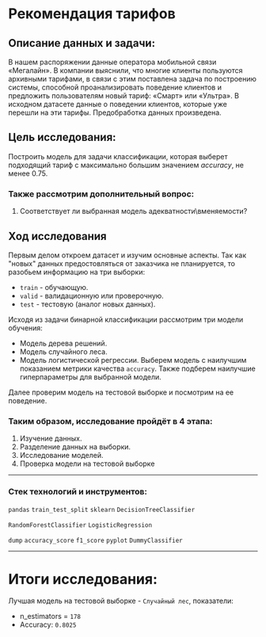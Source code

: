 # Рекомендация тарифов

## **Описание данных и задачи:**
В нашем распоряжении данные оператора мобильной связи «Мегалайн». 
В компании выяснили, что многие клиенты пользуются архивными тарифами, в связи с этим поставлена задача по построению системы, способной проанализировать поведение клиентов и предложить пользователям новый тариф: «Смарт» или «Ультра».
В исходном датасете данные о поведении клиентов, которые уже перешли на эти тарифы.
Предобработка данных произведена.

## **Цель исследования:**
Построить модель для задачи классификации, которая выберет подходящий тариф с максимально большим значением *accuracy*, не менее 0.75. 

### **Также рассмотрим дополнительный вопрос:**
1.	Соответствует ли выбранная модель адекватности\вменяемости?

## **Ход исследования**
Первым делом откроем датасет и изучим основные аспекты.
Так как "новых" данных предостовляться от заказчика не планируется, то разобьем информацию на три выборки:
* `train` - обучающую. 
* `valid` - валидационную или проверочную. 
* `test` - тестовую (аналог новых данных).

Исходя из задачи бинарной классификации рассмотрим три модели обучения:
* Модель дерева решений.
* Модель случайного леса.
* Модель логистической регрессии.
Выберем модель с наилучшим показанием метрики качества `accuracy`.
Также подберем наилучшие гиперпараметры для выбранной модели. 

Далее проверим модель на тестовой выборке и посмотрим на ее поведение.

### **Таким образом, исследование пройдёт в 4 этапа:**
1. Изучение данных.
2. Разделение данных на выборки.
3. Исследование моделей.
4. Проверка модели на тестовой выборке

___
### Стек технологий и инструментов:
`pandas` `train_test_split` `sklearn` `DecisionTreeClassifier` 

`RandomForestClassifier` `LogisticRegression`

`dump` `accuracy_score` `f1_score` `pyplot` `DummyClassifier`

___
# Итоги исследования:
Лучшая модель на тестовой выборке - `Случайный лес`, показатели:
  * n_estimators = `178` 
  * Accuracy: `0.8025`
